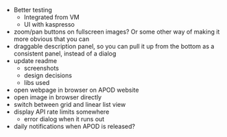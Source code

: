 - Better testing
  - Integrated from VM
  - UI with kaspresso
- zoom/pan buttons on fullscreen images? Or some other way of making it more obvious that you can
- draggable description panel, so you can pull it up from the bottom as a consistent panel, instead of a dialog
- update readme
  - screenshots
  - design decisions
  - libs used
- open webpage in browser on APOD website
- open image in browser directly
- switch between grid and linear list view
- display API rate limits somewhere
  - error dialog when it runs out
- daily notifications when APOD is released?

